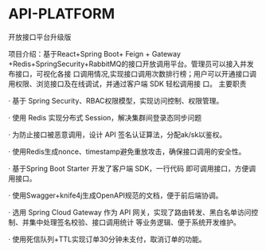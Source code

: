 # API-PLATFORM
开放接口平台升级版

项目介绍：基于React+Spring Boot+ Feign + Gateway +Redis+SpringSecurity+RabbitMQ的接口开放调用平台。管理员可以接入并发布接口，可视化各接
口调用情况,实现接口调用次数排行榜；用户可以开通接口调用权限、浏览接口及在线调试，并通过客户端 SDK 轻松调用接
口。
主要职责

· 基于 Spring Security、RBAC权限模型，实现访问控制、权限管理。

· 使用 Redis 实现分布式 Session，解决集群间登录态同步问题

· 为防止接口被恶意调用，设计 API 签名认证算法，分配ak/sk以鉴权。

· 使用Redis生成nonce、timestamp避免重放攻击，确保接口调用的安全性。

· 基于Spring Boot Starter 开发了客户端 SDK，一行代码 即可调用接口，方便调用接口。

· 使用Swagger+knife4j生成OpenAPI规范的文档，便于前后端协调。

· 选用 Spring Cloud Gateway 作为 API 网关，实现了路由转发、黑白名单访问控制、并集中处理签名校验、接口调用统计
等业务逻辑、便于系统开发维护。

· 使用死信队列+TTL实现订单30分钟未支付，取消订单的功能。
